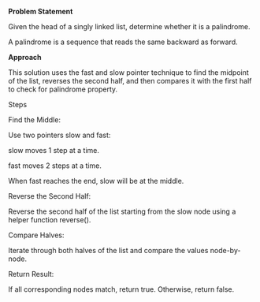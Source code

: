 **Problem Statement**

Given the head of a singly linked list, determine whether it is a palindrome.

A palindrome is a sequence that reads the same backward as forward.

**Approach**

This solution uses the fast and slow pointer technique to find the midpoint of the list, reverses the second half, and then compares it with the first half to check for palindrome property.

Steps

Find the Middle:

Use two pointers slow and fast:

slow moves 1 step at a time.

fast moves 2 steps at a time.

When fast reaches the end, slow will be at the middle.

Reverse the Second Half:

Reverse the second half of the list starting from the slow node using a helper function reverse().

Compare Halves:

Iterate through both halves of the list and compare the values node-by-node.

Return Result:

If all corresponding nodes match, return true. Otherwise, return false.

